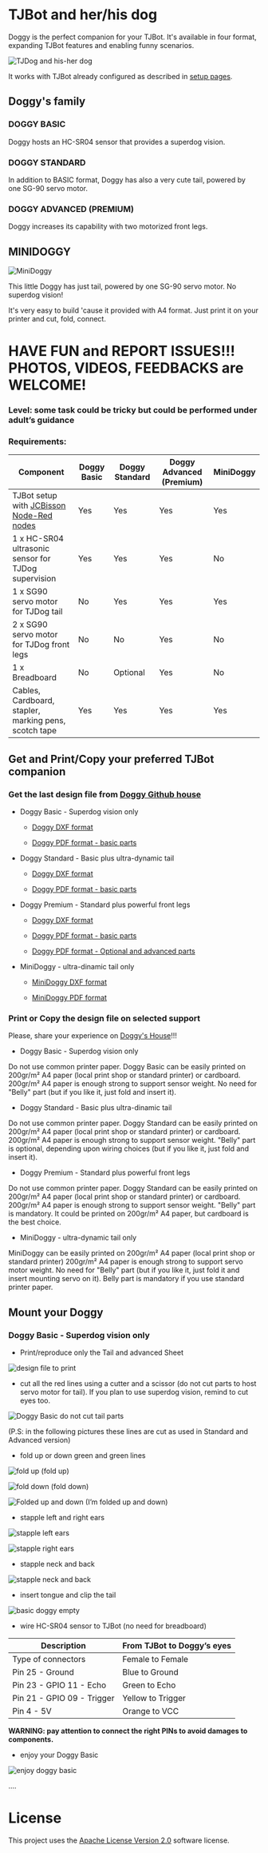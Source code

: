# TJBot and her/his dog

Doggy is the perfect companion for your TJBot. It's available in four format, expanding TJBot features and enabling funny scenarios.

![TJDog and his-her dog](https://github.com/fmanclossi/TJBot-playbook/blob/master/examples/Doggy/Media/TJBot%20and%20Doggy%20-%20advanced%20version.gif)

It works with TJBot already configured as described in [setup pages](https://github.com/fmanclossi/TJBot-playbook/tree/master/setup).

## Doggy's family

### DOGGY BASIC 

Doggy hosts an HC-SR04 sensor that provides a superdog vision.

### DOGGY STANDARD

In addition to BASIC format, Doggy  has also a very cute tail, powered by one SG-90 servo motor.

### DOGGY ADVANCED (PREMIUM)

Doggy increases its capability with two motorized front legs.

## MINIDOGGY

![MiniDoggy](https://github.com/fmanclossi/TJBot-playbook/blob/master/examples/Doggy/Media/MiniDoggy_with_tail_20180903b.jpg)

This little Doggy has just tail, powered by one SG-90 servo motor. No superdog vision!

It's very easy to build 'cause it provided with A4 format. Just print it on your printer and cut, fold, connect.

# HAVE FUN and REPORT ISSUES!!! PHOTOS, VIDEOS, FEEDBACKS are WELCOME!

### Level: some task could be tricky but could be performed under adult’s guidance

### Requirements:
Component |Doggy Basic | Doggy Standard | Doggy Advanced (Premium) | MiniDoggy
--------- | ---------- | -------------- | -------------- | ---------
TJBot setup with [JCBisson Node-Red nodes](https://github.com/fmanclossi/TJBot-playbook#jeancarl-node-red-examples) | Yes | Yes | Yes | Yes
1 x HC-SR04 ultrasonic sensor for TJDog supervision  | Yes | Yes | Yes | No
1 x SG90 servo motor for TJDog tail | No | Yes | Yes | Yes
2 x SG90 servo motor for TJDog front legs | No | No | Yes | No
1 x Breadboard | No | Optional | Yes | No
Cables, Cardboard, stapler, marking pens, scotch tape | Yes | Yes | Yes | Yes

## Get and Print/Copy your preferred TJBot companion

### Get the last design file from [Doggy Github house](https://github.com/fmanclossi/TJBot-playbook/tree/master/examples/Doggy/Design_files)

* Doggy Basic - Superdog vision only

   * [Doggy DXF format](https://github.com/fmanclossi/TJBot-playbook/blob/master/examples/Doggy/Design_files/Doggy_with_tail_A4_20180908a.dxf)

   * [Doggy PDF format - basic parts](https://github.com/fmanclossi/TJBot-playbook/blob/master/examples/Doggy/Design_files/Doggy_with_tail_20180908a_basic_A4.pdf)

* Doggy Standard - Basic plus ultra-dynamic tail

   * [Doggy DXF format](https://github.com/fmanclossi/TJBot-playbook/blob/master/examples/Doggy/Design_files/Doggy_with_tail_A4_20180908a.dxf)

   * [Doggy PDF format - basic parts](https://github.com/fmanclossi/TJBot-playbook/blob/master/examples/Doggy/Design_files/Doggy_with_tail_20180908a_basic_A4.pdf)

* Doggy Premium - Standard plus powerful front legs

   * [Doggy DXF format](https://github.com/fmanclossi/TJBot-playbook/blob/master/examples/Doggy/Design_files/Doggy_with_tail_A4_20180908a.dxf)

   * [Doggy PDF format - basic parts](https://github.com/fmanclossi/TJBot-playbook/blob/master/examples/Doggy/Design_files/Doggy_with_tail_20180908a_basic_A4.pdf)

   * [Doggy PDF format - Optional and advanced parts](https://github.com/fmanclossi/TJBot-playbook/blob/master/examples/Doggy/Design_files/Doggy_with_tail_20180908a_advanced_A4.pdf)

* MiniDoggy - ultra-dinamic tail only

   * [MiniDoggy DXF format](https://github.com/fmanclossi/TJBot-playbook/blob/master/examples/Doggy/Design_files/MiniDoggy_with_tail_20180903b.dxf)

   * [MiniDoggy PDF format](https://github.com/fmanclossi/TJBot-playbook/blob/master/examples/Doggy/Design_files/MiniDoggy_with_tail_20180903b.pdf)

### Print or Copy the design file on selected support

Please, share your experience on [Doggy's House](https://github.com/fmanclossi/TJBot-playbook/tree/master/examples/Doggy)!!!
 
* Doggy Basic - Superdog vision only

Do not use common printer paper. 
Doggy Basic can be easily printed on 200gr/m² A4 paper (local print shop or standard printer) or cardboard.
200gr/m² A4 paper is enough strong to support sensor weight.
No need for "Belly" part (but if you like it, just fold and insert it).

* Doggy Standard - Basic plus ultra-dinamic tail

Do not use common printer paper. 
Doggy Standard can be easily printed on 200gr/m² A4 paper (local print shop or standard printer) or cardboard.
200gr/m² A4 paper is enough strong to support sensor weight.
"Belly" part is optional, depending upon wiring choices (but if you like it, just fold and insert it).

* Doggy Premium - Standard plus powerful front legs

Do not use common printer paper. 
Doggy Standard can be easily printed on 200gr/m² A4 paper (local print shop or standard printer) or cardboard.
200gr/m² A4 paper is enough strong to support sensor weight.
"Belly" part is mandatory. It could be printed on 200gr/m² A4 paper, but cardboard is the best choice.

* MiniDoggy - ultra-dynamic tail only

MiniDoggy can be easily printed on 200gr/m² A4 paper (local print shop or standard printer)
200gr/m² A4 paper is enough strong to support servo motor weight.
No need for "Belly" part (but if you like it, just fold it and insert mounting servo on it). Belly part is mandatory if you use standard printer paper.

 
## Mount your Doggy

### Doggy Basic - Superdog vision only

* Print/reproduce only the Tail and advanced Sheet

![design file to print](https://github.com/fmanclossi/TJBot-playbook/blob/master/examples/Doggy/Media/DoggyReduced/01.Doggy%20printed%20sheets%20-%20first.jpg)

* cut all the red lines using a cutter and a scissor (do not cut parts to host servo motor for tail). If you plan to use superdog vision, remind to cut eyes too.

![Doggy Basic do not cut tail parts](https://github.com/fmanclossi/TJBot-playbook/blob/master/examples/Doggy/Media/DoggyReduced/01.Doggy%20printed%20sheets%20-%20first%20_%20do%20not%20cut%20tail%20parts.jpg)

(P.S: in the following pictures these lines are cut as used in Standard and Advanced version)

* fold up or down green and green lines

![fold up](https://github.com/fmanclossi/TJBot-playbook/blob/master/examples/Doggy/Media/MiniDoggyReduced/Fold%20up.jpg)
  (fold up)

![fold down](https://github.com/fmanclossi/TJBot-playbook/blob/master/examples/Doggy/Media/MiniDoggyReduced/Fold%20down.jpg)
(fold down)

![Folded up and down](https://github.com/fmanclossi/TJBot-playbook/blob/master/examples/Doggy/Media/DoggyReduced/03.Doggy%20folded.jpg)
(I’m folded up and down)

* stapple left and right ears

![stapple left ears](https://github.com/fmanclossi/TJBot-playbook/blob/master/examples/Doggy/Media/DoggyReduced/04.Doggy%20-%20stapple%20left%20ear.jpg)

![stapple right ears](https://github.com/fmanclossi/TJBot-playbook/blob/master/examples/Doggy/Media/DoggyReduced/05.Doggy%20-%20stapple%20right%20ear.jpg)

* stapple neck and back

![stapple neck and back](https://github.com/fmanclossi/TJBot-playbook/blob/master/examples/Doggy/Media/DoggyReduced/06.Doggy%20-%20folded%20and%20stappled.jpg)

* insert tongue and clip the tail

![basic doggy empty](https://github.com/fmanclossi/TJBot-playbook/blob/master/examples/Doggy/Media/DoggyReduced/09.Doggy%20-%20basic%20with%20tongue.jpg)

* wire HC-SR04 sensor to TJBot (no need for breadboard)

Description	 | From TJBot to Doggy’s eyes
----------- | --------------------------
Type of connectors | Female to Female
Pin 25 - Ground | Blue to Ground
Pin 23 - GPIO 11 - Echo | Green to Echo
Pin 21 - GPIO 09 - Trigger | Yellow to Trigger
Pin 4 - 5V | Orange to VCC

**WARNING: pay attention to connect the right PINs to avoid damages to components.**

* enjoy your Doggy Basic

![enjoy doggy basic](https://github.com/fmanclossi/TJBot-playbook/blob/master/examples/Doggy/Media/DoggyReduced/09b.Doggy%20basic%20shape%20with%20tongue.jpg)

....

# License  
This project uses the [Apache License Version 2.0](../../LICENSE) software license.  
